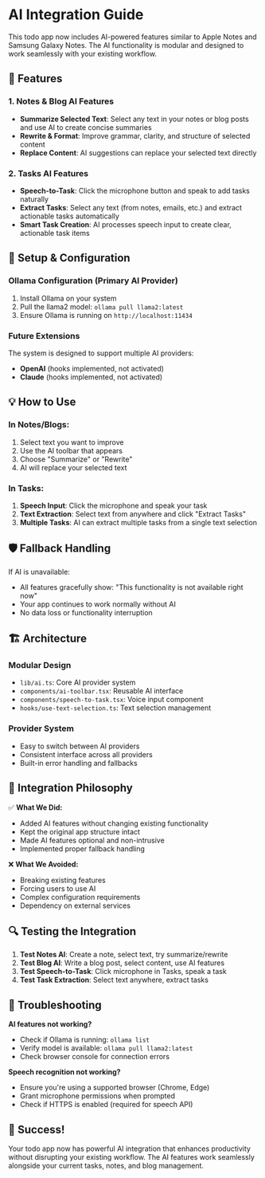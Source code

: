# AI Integration Guide

This todo app now includes AI-powered features similar to Apple Notes and Samsung Galaxy Notes. The AI functionality is modular and designed to work seamlessly with your existing workflow.

## 🚀 Features

### 1. **Notes & Blog AI Features**
- **Summarize Selected Text**: Select any text in your notes or blog posts and use AI to create concise summaries
- **Rewrite & Format**: Improve grammar, clarity, and structure of selected content
- **Replace Content**: AI suggestions can replace your selected text directly

### 2. **Tasks AI Features**
- **Speech-to-Task**: Click the microphone button and speak to add tasks naturally
- **Extract Tasks**: Select any text (from notes, emails, etc.) and extract actionable tasks automatically
- **Smart Task Creation**: AI processes speech input to create clear, actionable task items

## 🔧 Setup & Configuration

### Ollama Configuration (Primary AI Provider)
1. Install Ollama on your system
2. Pull the llama2 model: `ollama pull llama2:latest`
3. Ensure Ollama is running on `http://localhost:11434`

### Future Extensions
The system is designed to support multiple AI providers:
- **OpenAI** (hooks implemented, not activated)
- **Claude** (hooks implemented, not activated)

## 💡 How to Use

### In Notes/Blogs:
1. Select text you want to improve
2. Use the AI toolbar that appears
3. Choose "Summarize" or "Rewrite"
4. AI will replace your selected text

### In Tasks:
1. **Speech Input**: Click the microphone and speak your task
2. **Text Extraction**: Select text from anywhere and click "Extract Tasks"
3. **Multiple Tasks**: AI can extract multiple tasks from a single text selection

## 🛡️ Fallback Handling

If AI is unavailable:
- All features gracefully show: "This functionality is not available right now"
- Your app continues to work normally without AI
- No data loss or functionality interruption

## 🏗️ Architecture

### Modular Design
- `lib/ai.ts`: Core AI provider system
- `components/ai-toolbar.tsx`: Reusable AI interface
- `components/speech-to-task.tsx`: Voice input component
- `hooks/use-text-selection.ts`: Text selection management

### Provider System
- Easy to switch between AI providers
- Consistent interface across all providers
- Built-in error handling and fallbacks

## 🎯 Integration Philosophy

✅ **What We Did:**
- Added AI features without changing existing functionality
- Kept the original app structure intact
- Made AI features optional and non-intrusive
- Implemented proper fallback handling

❌ **What We Avoided:**
- Breaking existing features
- Forcing users to use AI
- Complex configuration requirements
- Dependency on external services

## 🔍 Testing the Integration

1. **Test Notes AI**: Create a note, select text, try summarize/rewrite
2. **Test Blog AI**: Write a blog post, select content, use AI features
3. **Test Speech-to-Task**: Click microphone in Tasks, speak a task
4. **Test Task Extraction**: Select text anywhere, extract tasks

## 🚨 Troubleshooting

**AI features not working?**
- Check if Ollama is running: `ollama list`
- Verify model is available: `ollama pull llama2:latest`
- Check browser console for connection errors

**Speech recognition not working?**
- Ensure you're using a supported browser (Chrome, Edge)
- Grant microphone permissions when prompted
- Check if HTTPS is enabled (required for speech API)

## 🎉 Success!

Your todo app now has powerful AI integration that enhances productivity without disrupting your existing workflow. The AI features work seamlessly alongside your current tasks, notes, and blog management.
